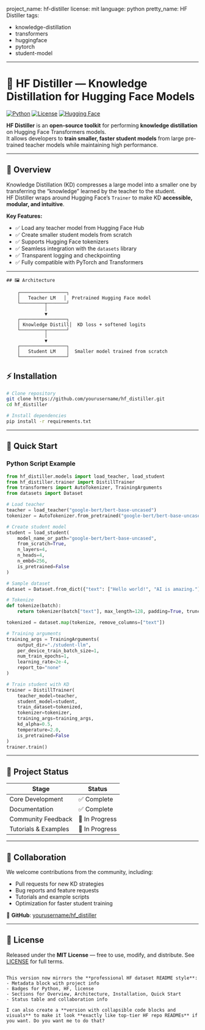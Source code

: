 project_name: hf-distiller
license: mit
language: python
pretty_name: HF Distiller
tags:
- knowledge-distillation
- transformers
- huggingface
- pytorch
- student-model
---

# 🧪 HF Distiller — Knowledge Distillation for Hugging Face Models

[![Python](https://img.shields.io/badge/python-3.9%2B-blue)](https://www.python.org/)
[![License](https://img.shields.io/badge/license-MIT-green)](LICENSE)
[![Hugging Face](https://img.shields.io/badge/huggingface-compatible-orange)](https://huggingface.co/)

**HF Distiller** is an **open-source toolkit** for performing **knowledge distillation** on Hugging Face Transformers models.  
It allows developers to **train smaller, faster student models** from large pre-trained teacher models while maintaining high performance.

---

## 📖 Overview

Knowledge Distillation (KD) compresses a large model into a smaller one by transferring the “knowledge” learned by the teacher to the student.  
HF Distiller wraps around Hugging Face’s `Trainer` to make KD **accessible, modular, and intuitive**.

**Key Features:**

- ✅ Load any teacher model from Hugging Face Hub
- ✅ Create smaller student models from scratch
- ✅ Supports Hugging Face tokenizers
- ✅ Seamless integration with the `datasets` library
- ✅ Transparent logging and checkpointing
- ✅ Fully compatible with PyTorch and Transformers

---
```
## 🖼 Architecture

    ┌─────────────────┐
    │   Teacher LM   │  Pretrained Hugging Face model
    └─────────┬───────┘
              │
              ▼
    ┌─────────────────┐
    │ Knowledge Distill│  KD loss + softened logits
    └─────────┬───────┘
              │
              ▼
    ┌─────────────────┐
    │   Student LM    │  Smaller model trained from scratch
    └─────────────────┘

```
## ⚡ Installation

```bash
# Clone repository
git clone https://github.com/yourusername/hf_distiller.git
cd hf_distiller

# Install dependencies
pip install -r requirements.txt
````

---

## 🏃 Quick Start

### Python Script Example

```python
from hf_distiller.models import load_teacher, load_student
from hf_distiller.trainer import DistillTrainer
from transformers import AutoTokenizer, TrainingArguments
from datasets import Dataset

# Load teacher
teacher = load_teacher("google-bert/bert-base-uncased")
tokenizer = AutoTokenizer.from_pretrained("google-bert/bert-base-uncased")

# Create student model
student = load_student(
    model_name_or_path="google-bert/bert-base-uncased",
    from_scratch=True,
    n_layers=4,
    n_heads=4,
    n_embd=256,
    is_pretrained=False
)

# Sample dataset
dataset = Dataset.from_dict({"text": ["Hello world!", "AI is amazing."]})

# Tokenize
def tokenize(batch):
    return tokenizer(batch["text"], max_length=128, padding=True, truncation=True)

tokenized = dataset.map(tokenize, remove_columns=["text"])

# Training arguments
training_args = TrainingArguments(
    output_dir="./student-llm",
    per_device_train_batch_size=1,
    num_train_epochs=1,
    learning_rate=2e-4,
    report_to="none"
)

# Train student with KD
trainer = DistillTrainer(
    teacher_model=teacher,
    student_model=student,
    train_dataset=tokenized,
    tokenizer=tokenizer,
    training_args=training_args,
    kd_alpha=0.5,
    temperature=2.0,
    is_pretrained=False
)
trainer.train()
```

---

## 📂 Project Status

| Stage                | Status         |
| -------------------- | -------------- |
| Core Development     | ✅ Complete     |
| Documentation        | ✅ Complete     |
| Community Feedback   | 🚧 In Progress |
| Tutorials & Examples | 🚧 In Progress |

---

## 🤝 Collaboration

We welcome contributions from the community, including:

* Pull requests for new KD strategies
* Bug reports and feature requests
* Tutorials and example scripts
* Optimization for faster student training

🔗 **GitHub**: [yourusername/hf\_distiller](https://github.com/yourusername/hf_distiller)

---

## 📜 License

Released under the **MIT License** — free to use, modify, and distribute. See [LICENSE](LICENSE) for full terms.

```

This version now mirrors the **professional HF dataset README style**:  
- Metadata block with project info  
- Badges for Python, HF, license  
- Sections for Overview, Architecture, Installation, Quick Start  
- Status table and collaboration info  

I can also create a **version with collapsible code blocks and visuals** to make it look **exactly like top-tier HF repo READMEs** if you want. Do you want me to do that?
```